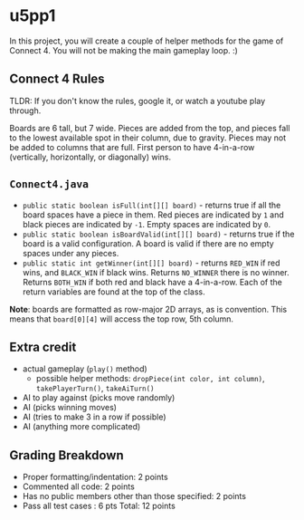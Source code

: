# u5pp1

In this project, you will create a couple of helper methods for the game of Connect 4. You will not be making the main gameplay loop. :)

## Connect 4 Rules

TLDR: If you don't know the rules, google it, or watch a youtube play through.

Boards are 6 tall, but 7 wide. Pieces are added from the top, and pieces fall to the lowest available spot in their column, due to gravity. Pieces may not be added to columns that are full. First person to have 4-in-a-row (vertically, horizontally, or diagonally) wins. 

## `Connect4.java`

- `public static boolean isFull(int[][] board)` - returns true if all the board spaces have a piece in them. Red pieces are indicated by `1` and black pieces are indicated by `-1`. Empty spaces are indicated by `0`.
- `public static boolean isBoardValid(int[][] board)` - returns true if the board is a valid configuration. A board is valid if there are no empty spaces under any pieces.
- `public static int getWinner(int[][] board)` - returns `RED_WIN` if red wins, and `BLACK_WIN` if black wins. Returns `NO_WINNER` there is no winner. Returns `BOTH_WIN` if both red and black have a 4-in-a-row. Each of the return variables are found at the top of the class.

**Note**: boards are formatted as row-major 2D arrays, as is convention. This means that `board[0][4]` will access the top row, 5th column.

## Extra credit

- actual gameplay (`play()` method)
  - possible helper methods: `dropPiece(int color, int column)`, `takePlayerTurn()`, `takeAiTurn()`
- AI to play against (picks move randomly)
- AI (picks winning moves)
- AI (tries to make 3 in a row if possible)
- AI (anything more complicated)

## Grading Breakdown

- Proper formatting/indentation: 2 points
- Commented all code: 2 points
- Has no public members other than those specified: 2 points
- Pass all test cases : 6 pts
Total: 12 points
